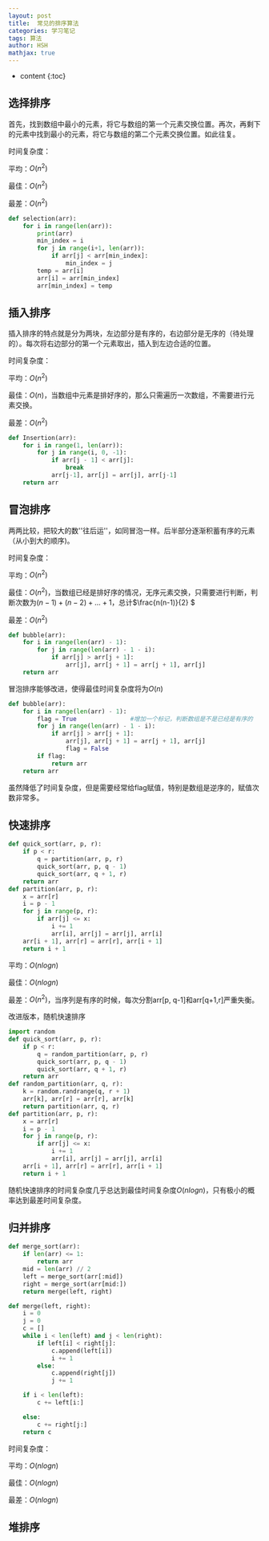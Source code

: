 ```yaml
---
layout: post
title:  常见的排序算法
categories: 学习笔记
tags: 算法
author: HSH
mathjax: true
---
```


* content
{:toc}












## 选择排序

首先，找到数组中最小的元素，将它与数组的第一个元素交换位置。再次，再剩下的元素中找到最小的元素，将它与数组的第二个元素交换位置。如此往复。

时间复杂度：

平均：$O(n^2)$

最佳：$O(n^2)$

最差：$O(n^2)$

```python
def selection(arr):
    for i in range(len(arr)):
        print(arr)
        min_index = i
        for j in range(i+1, len(arr)):
            if arr[j] < arr[min_index]:
                min_index = j
        temp = arr[i]
        arr[i] = arr[min_index]
        arr[min_index] = temp
```

## 插入排序

插入排序的特点就是分为两块，左边部分是有序的，右边部分是无序的（待处理的）。每次将右边部分的第一个元素取出，插入到左边合适的位置。

时间复杂度：

平均：$O(n^2)$

最佳：$O(n)$，当数组中元素是排好序的，那么只需遍历一次数组，不需要进行元素交换。

最差：$O(n^2)$

```python
def Insertion(arr):
    for i in range(1, len(arr)):
        for j in range(i, 0, -1):
            if arr[j - 1] < arr[j]:  
                break
            arr[j-1], arr[j] = arr[j], arr[j-1]
    return arr
```



## 冒泡排序

两两比较，把较大的数''往后运''，如同冒泡一样。后半部分逐渐积蓄有序的元素（从小到大的顺序)。

时间复杂度：

平均：$O(n^2)$

最佳：$O(n^2)$，当数组已经是排好序的情况，无序元素交换，只需要进行判断，判断次数为$(n-1)+(n-2)+...+1$，总计$\frac{n(n-1)}{2} $

最差：$O(n^2)$

```python
def bubble(arr):
    for i in range(len(arr) - 1):
        for j in range(len(arr) - 1 - i):
            if arr[j] > arr[j + 1]:
                arr[j], arr[j + 1] = arr[j + 1], arr[j]
    return arr
```



冒泡排序能够改进，使得最佳时间复杂度将为$O(n)$

```python
def bubble(arr):
    for i in range(len(arr) - 1):
        flag = True               #增加一个标记，判断数组是不是已经是有序的
        for j in range(len(arr) - 1 - i):
            if arr[j] > arr[j + 1]:
                arr[j], arr[j + 1] = arr[j + 1], arr[j]
                flag = False
        if flag:
            return arr
    return arr
```

虽然降低了时间复杂度，但是需要经常给flag赋值，特别是数组是逆序的，赋值次数非常多。

## 快速排序

```python
def quick_sort(arr, p, r):
    if p < r:
        q = partition(arr, p, r)
        quick_sort(arr, p, q - 1)
        quick_sort(arr, q + 1, r)
    return arr
def partition(arr, p, r):
    x = arr[r]
    i = p - 1
    for j in range(p, r):
        if arr[j] <= x:
            i += 1
            arr[i], arr[j] = arr[j], arr[i]
    arr[i + 1], arr[r] = arr[r], arr[i + 1]
    return i + 1
```

平均：$O(nlogn)$

最佳：$O(nlogn)$

最差：$O(n^2)$，当序列是有序的时候，每次分割arr[p, q-1]和arr[q+1,r]严重失衡。



改进版本，随机快速排序

```python
import random
def quick_sort(arr, p, r):
    if p < r:
        q = random_partition(arr, p, r)
        quick_sort(arr, p, q - 1)
        quick_sort(arr, q + 1, r)
    return arr
def random_partition(arr, q, r):
    k = random.randrange(q, r + 1)
    arr[k], arr[r] = arr[r], arr[k]
    return partition(arr, q, r)
def partition(arr, p, r):
    x = arr[r]
    i = p - 1
    for j in range(p, r):
        if arr[j] <= x:
            i += 1
            arr[i], arr[j] = arr[j], arr[i]
    arr[i + 1], arr[r] = arr[r], arr[i + 1]
    return i + 1
```

随机快速排序的时间复杂度几乎总达到最佳时间复杂度$O(nlogn)$，只有极小的概率达到最差时间复杂度。

## 归并排序

```python
def merge_sort(arr):
    if len(arr) <= 1:
        return arr
    mid = len(arr) // 2
    left = merge_sort(arr[:mid])
    right = merge_sort(arr[mid:])
    return merge(left, right)

def merge(left, right):
    i = 0
    j = 0
    c = []
    while i < len(left) and j < len(right):
        if left[i] < right[j]:
            c.append(left[i])
            i += 1
        else:
            c.append(right[j])
            j += 1

    if i < len(left):
        c += left[i:]

    else:
        c += right[j:]
    return c
```

时间复杂度：

平均：$O(nlogn)$

最佳：$O(nlogn)$

最差：$O(nlogn)$

## 堆排序

```python

```



